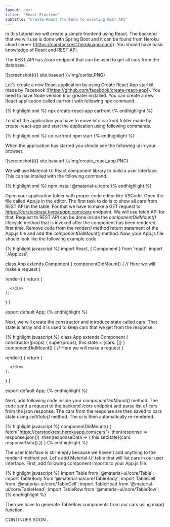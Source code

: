 ```yaml
---
layout: post
title:  "React Frontend"
subtitle: "Create React frontend to existing REST API"
---
```


In this tutorial we will create a simple frontend using React. The backend that we will use  is done with Spring Boot and it can be found from Heroku cloud server ([https://carstockrest.herokuapp.com]). You should have basic knowledge of React and REST API.

The REST API has */cars* endpoint that can be used to get all cars from the database.

![screenshot]({{ site.baseurl }}/img/carlist.PNG)

Let's create a new React application by using Create React App startkit made by Facebook ([https://github.com/facebook/create-react-app]). You need to have Node version 6 or greater installed. You can create a new React application called carfront with following npx command.

{% highlight xml %}
npx create-react-app carfront
{% endhighlight %}

To start the application you have to move into carfront folder made by create-react-app and start the application using following commands.

{% highlight xml %}
cd carfront
npm start
{% endhighlight %}

When the application has started you should see the following ui in your browser.

![screenshot]({{ site.baseurl }}/img/create_react_app.PNG)

We will use Material-UI React component library to build a user interface. This can be intalled with the following command.

{% highlight xml %}
npm install @material-ui/core
{% endhighlight %}

Open your application folder with proper code editor like VSCode. Open the file called App.js in the editor. The first task to do is to show all cars from REST API in the table. For that we have to make a GET request to *https://carstockrest.herokuapp.com/cars* endpoint. We will use fetch API for that. Request to REST API can be done inside the *componentDidMount()* lifecycle method that is invoked after the component has been rendered first time. Remove code from the *render()* method return statement of the App.js file and add the *componentDidMount()* method. Now, your App.js file should look like the following example code.

{% highlight javascript %}
import React, { Component } from 'react';
import './App.css';

class App extends Component {
  componentDidMount() { 
    // Here we will make a request
  }

  render() {
    return (
      <div className="App">

      </div>
    );
  }
}

export default App;
{% endhighlight %}

Next, we will create the constructor and introduce state called cars. That state is array and it is used to keep cars that we get from the response.

{% highlight javascript %}
class App extends Component {
  constructor(props) {
    super(props);
    this.state = {cars: []}
  }
  componentDidMount() { 
    // Here we will make a request
  }

  render() {
    return (
      <div className="App">

      </div>
    );
  }
}

export default App;
{% endhighlight %}

Next, add following code inside your *componentDidMount()* method. The code send a request to the backend */cars* endpoint and parse list of cars from the json response. The cars from the response are then saved to cars state using *setState()* method. The ui is then automatically re-rendered. 

{% highlight javascript %}
  componentDidMount() { 
    fetch("https://carstockrest.herokuapp.com/cars")
    .then(response => response.json())
    .then(responseData => {
      this.setState({cars: responseData})
    })
  }
{% endhighlight %}

The user interface is still empty because we haven't add anything to the render() method yet. Let's add Material-UI table that will list cars in our user interface. First, add following component imports to your App.js file. 

{% highlight javascript %}
import Table from '@material-ui/core/Table';
import TableBody from '@material-ui/core/TableBody';
import TableCell from '@material-ui/core/TableCell';
import TableHead from '@material-ui/core/TableHead';
import TableRow from '@material-ui/core/TableRow';
{% endhighlight %}

Then we have to generate TableRow components from our cars using map() function.





CONTINUES SOON...
